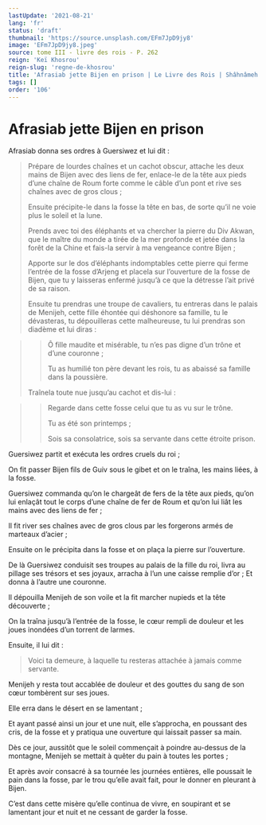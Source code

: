 ```yaml
---
lastUpdate: '2021-08-21'
lang: 'fr'
status: 'draft'
thumbnail: 'https://source.unsplash.com/EFm7JpD9jy8'
image: 'EFm7JpD9jy8.jpeg'
source: tome III - livre des rois - P. 262
reign: 'Keï Khosrou'
reign-slug: 'regne-de-khosrou'
title: 'Afrasiab jette Bijen en prison | Le Livre des Rois | Shâhnâmeh'
tags: []
order: '106'
---
```


<!-- LTeX: language=fr -->

# Afrasiab jette Bijen en prison

Afrasiab donna ses ordres à Guersiwez et lui dit :

> Prépare de lourdes chaînes et un cachot obscur, attache les deux mains de Bijen avec des liens de fer, enlace-le de la tête aux pieds d’une chaîne de Roum forte comme le câble d’un pont et rive ses chaînes avec de gros clous ;
>
> Ensuite précipite-le dans la fosse la tête en bas, de sorte qu’il ne voie plus le soleil et la lune.
>
> Prends avec toi des éléphants et va chercher la pierre du Div Akwan, que le maître du monde a tirée de la mer profonde et jetée dans la forêt de la Chine et fais-la servir à ma vengeance contre Bijen ;
>
> Apporte sur le dos d’éléphants indomptables cette pierre qui ferme l’entrée de la fosse d’Arjeng et placela sur l’ouverture de la fosse de Bijen, que tu y laisseras enfermé jusqu’à ce que la détresse l’ait privé de sa raison.
>
> Ensuite tu prendras une troupe de cavaliers, tu entreras dans le palais de Menijeh, cette fille éhontée qui déshonore sa famille, tu le dévasteras, tu dépouilleras cette malheureuse, tu lui prendras son diadème et lui diras :

> >
> > Ô fille maudite et misérable, tu n’es pas digne d’un trône et d’une couronne ;
> >
> > Tu as humilié ton père devant les rois, tu as abaissé sa famille dans la poussière.
>
> Traînela toute nue jusqu’au cachot et dis-lui :

> >
> > Regarde dans cette fosse celui que tu as vu sur le trône.
> >
> > Tu as été son printemps ;
> >
> > Sois sa consolatrice, sois sa servante dans cette étroite prison.

Guersiwez partit et exécuta les ordres cruels du roi ;

On fit passer Bijen fils de Guiv sous le gibet et on le traîna, les mains liées, à la fosse.

Guersiwez commanda qu’on le chargeât de fers de la tête aux pieds, qu’on lui enlaçât tout le corps d’une chaîne de fer de Roum et qu’on lui liât les mains avec des liens de fer ;

Il fit river ses chaînes avec de gros clous par les forgerons armés de marteaux d’acier ;

Ensuite on le précipita dans la fosse et on plaça la pierre sur l’ouverture.

De là Guersiwez conduisit ses troupes au palais de la fille du roi, livra au pillage ses trésors et ses joyaux, arracha à l’un une caisse remplie d’or ; Et donna à l’autre une couronne.

Il dépouilla Menijeh de son voile et la fit marcher nupieds et la tête découverte ;

On la traîna jusqu’à l’entrée de la fosse, le cœur rempli de douleur et les joues inondées d’un torrent de larmes.

Ensuite, il lui dit :

> Voici ta demeure, à laquelle tu resteras attachée à jamais comme servante.

Menijeh y resta tout accablée de douleur et des gouttes du sang de son cœur tombèrent sur ses joues.

Elle erra dans le désert en se lamentant ;

Et ayant passé ainsi un jour et une nuit, elle s’approcha, en poussant des cris, de la fosse et y pratiqua une ouverture qui laissait passer sa main.

Dès ce jour, aussitôt que le soleil commençait à poindre au-dessus de la montagne, Menijeh se mettait à quêter du pain à toutes les portes ;

Et après avoir consacré à sa tournée les journées entières, elle poussait le pain dans la fosse, par le trou qu’elle avait fait, pour le donner en pleurant à Bijen.

C’est dans cette misère qu’elle continua de vivre, en soupirant et se lamentant jour et nuit et ne cessant de garder la fosse.
